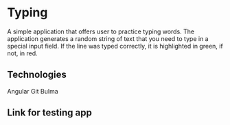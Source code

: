 # Typing

A simple application that offers user to practice typing words.
The application generates a random string of text that you need to type in a special input field. If the line was typed correctly, it is highlighted in green, if not, in red.

## Technologies

Angular
Git
Bulma

## Link for testing app
